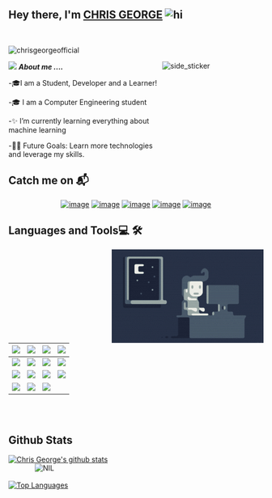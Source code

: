 ## Hey there, I'm [CHRIS GEORGE](https://github.com/chrisgeorgeofficial) <img src="https://user-images.githubusercontent.com/1303154/88677602-1635ba80-d120-11ea-84d8-d263ba5fc3c0.gif" width="28px" alt="hi">

<br>

<p align="left"> <img src="https://komarev.com/ghpvc/?username=chrisgeorgeofficial&label=Profile%20views&color=0e75b6&style=flat" alt="chrisgeorgeofficial" /> </p>

<img align="right" width=200px height=200px alt="side_sticker" src="https://media.giphy.com/media/TEnXkcsHrP4YedChhA/giphy.gif" />

<img src="https://media.giphy.com/media/iY8CRBdQXODJSCERIr/giphy.gif" width="30px">&nbsp;***About me ....***

 -🎓I am a Student, Developer and a Learner!

-🎓 I am a Computer Engineering student 

-✨  I’m currently learning everything about machine learning

-💪🏼 Future Goals: Learn more technologies and leverage my skills.


## Catch me on 📬 

<div align="center">

[![image](https://img.shields.io/badge/LinkedIn-0077B5?style=for-the-badge&logo=linkedin&logoColor=white)](https://www.linkedin.com/in/chris-george-b11486226/)
[![image](https://img.shields.io/badge/Instagram-E4405F?style=for-the-badge&logo=instagram&logoColor=white)]()
[![image](https://img.shields.io/badge/Twitter-1DA1F2?style=for-the-badge&logo=twitter&logoColor=white)]()
[![image](https://img.shields.io/badge/Gmail-D14836?style=for-the-badge&logo=gmail&logoColor=white)](mailto:chrisgeorge2k20@gmail.com)
[![image](https://img.shields.io/badge/Facebook-1877F2?style=for-the-badge&logo=facebook&logoColor=white)]()

</div>


## Languages and Tools💻 🛠 

<img alt="Night Coding" src="https://raw.githubusercontent.com/AVS1508/AVS1508/master/assets/Night-Coding.gif" align="right"/>

|![](https://img.shields.io/badge/python-3670A0?style=for-the-badge&logo=python&logoColor=ffdd54)|![](https://img.shields.io/badge/JavaScript-F7DF1E?style=for-the-badge&logo=javascript&logoColor=black)|![](https://img.shields.io/badge/Java-ED8B00?style=for-the-badge&logo=java&logoColor=white)|![](https://img.shields.io/badge/C-00599C?style=for-the-badge&logo=c&logoColor=white)|
|---|---|---|---|
|![](https://img.shields.io/badge/-MongoDB-black?style=flat-square&logo=mongodb)|![](https://img.shields.io/badge/React-20232A?style=for-the-badge&logo=react&logoColor=61DAFB)|![](https://img.shields.io/badge/Django-092E20?style=for-the-badge&logo=django&logoColor=green)|![](https://img.shields.io/badge/MySQL-00000F?style=for-the-badge&logo=mysql&logoColor=white)|
|![](https://img.shields.io/badge/-HTML-05122A?style=flat&logo=HTML5)|![](https://img.shields.io/badge/CSS3-1572B6?style=for-the-badge&logo=css3&logoColor=white)|![](https://img.shields.io/badge/Xampp-F37623?style=for-the-badge&logo=xampp&logoColor=white)|![](https://img.shields.io/badge/SQLite-07405E?style=for-the-badge&logo=sqlite&logoColor=white)|
|![](https://img.shields.io/badge/json-5E5C5C?style=for-the-badge&logo=json&logoColor=white)|![](https://img.shields.io/badge/Visual_Studio-5C2D91?style=for-the-badge&logo=visual%20studio&logoColor=white)|![](https://img.shields.io/badge/Bootstrap-563D7C?style=for-the-badge&logo=bootstrap&logoColor=white)|
<br>
<br>

## Github Stats

[![Chris George's github stats](https://github-readme-stats.vercel.app/api?username=chrisgeorgeofficial&show_icons=true&theme=midnight-purple)](https://github.com/chrisgeorgeofficial/github-readme-stats) 
<img src="https://github-readme-streak-stats.herokuapp.com/?user=chrisgeorgeofficial&theme=tokyonight" alt="NIL" align="right" width="452"/>
<br><br><br>
[![Top Languages](https://github-readme-stats.vercel.app/api/top-langs/?username=chrisgeorgeofficial&layout=compact&theme=midnight-purple)](https://github.com/anuraghazra/github-readme-stats)
<br>

<!--## Coding Stats


![𝚐𝚒𝚝𝚑𝚞𝚋 𝚐𝚛𝚊𝚙𝚑](https://activity-graph.herokuapp.com/graph?username=chrisgeorgeofficial&theme=react-dark&hide_border=true&area=true)-->


<!--START_SECTION:waka-->

<!--END_SECTION:waka-->

   
</details> 

